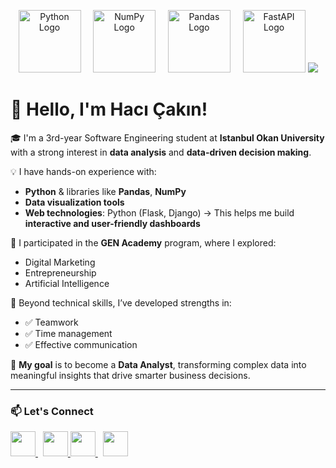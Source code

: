 <p align="center">
  <!-- Python Logo -->
  <img src="https://cdn.jsdelivr.net/gh/devicons/devicon/icons/python/python-original.svg" alt="Python Logo" width="100" />
  &nbsp;&nbsp;&nbsp;
  <!-- NumPy Logo -->
  <img src="https://upload.wikimedia.org/wikipedia/commons/3/31/NumPy_logo_2020.svg" alt="NumPy Logo" width="100" />
  &nbsp;&nbsp;&nbsp;
  <!-- Pandas Logo -->
  <img src="https://upload.wikimedia.org/wikipedia/commons/e/ed/Pandas_logo.svg" alt="Pandas Logo" width="100" />
  &nbsp;&nbsp;&nbsp;
 <!-- Django Logo -->
  <img src="https://fastapi.tiangolo.com/img/logo-margin/logo-teal.png" alt="FastAPI Logo" width="100" />
  <img src="![flask-logo-png_seeklogo-273085](https://github.com/user-attachments/assets/3905e931-2ed4-4b68-a218-c9a9e55f62f8)"/>


</p>


# 👋 Hello, I'm Hacı Çakın!

🎓 I'm a 3rd-year Software Engineering student at **Istanbul Okan University** with a strong interest in **data analysis** and **data-driven decision making**.

💡 I have hands-on experience with:
- **Python** & libraries like **Pandas**, **NumPy**
- **Data visualization tools**
- **Web technologies**:  Python (Flask, Django) 
  → This helps me build **interactive and user-friendly dashboards**

🚀 I participated in the **GEN Academy** program, where I explored:
- Digital Marketing
- Entrepreneurship
- Artificial Intelligence

🧠 Beyond technical skills, I’ve developed strengths in:
- ✅ Teamwork
- ✅ Time management
- ✅ Effective communication

🎯 **My goal** is to become a **Data Analyst**, transforming complex data into meaningful insights that drive smarter business decisions.

---

### 📫 Let's Connect

<p align="left">
  <a href="https://www.linkedin.com/in/hacı-çakın42" target="_blank">
    <img src="https://cdn.jsdelivr.net/gh/devicons/devicon/icons/linkedin/linkedin-original.svg" width="40" />
  </a>
  &nbsp;
  <a href="mailto:hacicakin@gmail.com">
    <img src="https://cdn-icons-png.flaticon.com/512/732/732200.png" width="40" />
  </a>
  <a href="https://github.com/hcakn" target="_blank">
    <img src="https://cdn.jsdelivr.net/gh/devicons/devicon/icons/github/github-original.svg" width="40" />
  </a>
  &nbsp;
  <a href="https://www.instagram.com/ha_ckn/" target="_blank">
    <img src="https://upload.wikimedia.org/wikipedia/commons/a/a5/Instagram_icon.png" width="40" />
  </a>
  
</p>




